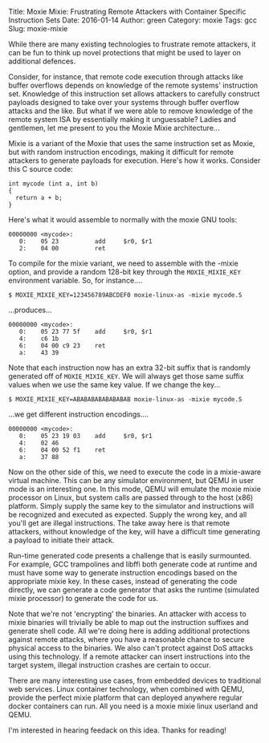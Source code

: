 Title: Moxie Mixie: Frustrating Remote Attackers with Container Specific Instruction Sets
Date: 2016-01-14
Author: green
Category: moxie
Tags: gcc
Slug: moxie-mixie

While there are many existing technologies to frustrate remote
attackers, it can be fun to think up novel protections that might be
used to layer on additional defences.

Consider, for instance, that remote code execution through attacks
like buffer overflows depends on knowledge of the remote systems'
instruction set.  Knowledge of this instruction set allows attackers to
carefully construct payloads designed to take over your systems
through buffer overflow attacks and the like.  But what if we were
able to remove knowledge of the remote system ISA by essentially
making it unguessable?  Ladies and gentlemen, let me present to you
the Moxie Mixie architecture...

Mixie is a variant of the Moxie that uses the same instruction set as
Moxie, but with random instruction encodings, making it difficult for
remote attackers to generate payloads for execution.  Here's how it
works. Consider this C source code:

    int mycode (int a, int b)
    {
      return a + b;
    }

Here's what it would assemble to normally with the moxie GNU tools:

    00000000 <mycode>:
       0:    05 23          add     $r0, $r1
       2:    04 00          ret

To compile for the mixie variant, we need to assemble with the -mixie
option, and provide a random 128-bit key through the `MOXIE_MIXIE_KEY`
environment variable. So, for instance....

    $ MOXIE_MIXIE_KEY=123456789ABCDEF0 moxie-linux-as -mixie mycode.S

...produces...

    00000000 <mycode>:
       0:    05 23 77 5f    add     $r0, $r1
       4:    c6 1b
       6:    04 00 c9 23    ret
       a:    43 39

Note that each instruction now has an extra 32-bit suffix that is
randomly generated off of `MOXIE_MIXIE_KEY`.  We will always get those
same suffix values when we use the same key value.  If we change the
key...

    $ MOXIE_MIXIE_KEY=ABABABABABABABAB moxie-linux-as -mixie mycode.S

...we get different instruction encodings....

    00000000 <mycode>:
       0:    05 23 19 03    add     $r0, $r1
       4:    02 46
       6:    04 00 52 f1    ret
       a:    37 88
	    
Now on the other side of this, we need to execute the code in a
mixie-aware virtual machine.  This can be any simulator environment,
but QEMU in user mode is an interesting one.  In this mode, QEMU will
emulate the moxie mixie processor on Linux, but system calls are
passed through to the host (x86) platform.  Simply supply the same key
to the simulator and instructions will be recognized and executed as
expected.  Supply the wrong key, and all you'll get are illegal
instructions.  The take away here is that remote attackers, without
knowledge of the key, will have a difficult time generating a payload
to initiate their attack.

Run-time generated code presents a challenge that is easily
surmounted.  For example, GCC trampolines and libffi both generate
code at runtime and must have some way to generate instruction
encodings based on the appropriate mixie key.  In these cases, instead
of generating the code directly, we can generate a code generator that
asks the runtime (simulated mixie processor) to generate the code for
us.

Note that we're not 'encrypting' the binaries.  An attacker with
access to mixie binaries will trivially be able to map out the
instruction suffixes and generate shell code.  All we're doing here is
adding additional protections against remote attacks, where you have a
reasonable chance to secure physical access to the binaries.  We also
can't protect against DoS attacks using this technology.  If a remote
attacker can insert instructions into the target system, illegal
instruction crashes are certain to occur.

There are many interesting use cases, from embedded devices to
traditional web services.  Linux container technology, when combined
with QEMU, provide the perfect mixie platform that can deployed
anywhere regular docker containers can run.  All you need is a moxie
mixie linux userland and QEMU.

I'm interested in hearing feedack on this idea.  Thanks for reading!
